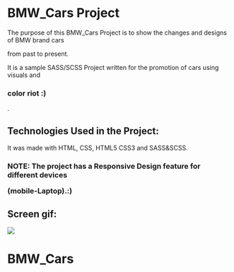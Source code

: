 <h1>BMW_Cars Project</h1>

The purpose of this BMW_Cars Project is to show the changes and designs of BMW brand cars 

from past to present.

It is a sample SASS/SCSS Project written for the promotion of cars using visuals and <h3> 

color riot :)</h3>.

<h2> Technologies Used in the Project:</h2>

It was made with HTML, CSS, HTML5 CSS3 and SASS&SCSS.

<b><h3> NOTE: The project has a Responsive Design feature for different devices 

(mobile-Laptop).:)</h3></b>

<h2>Screen gif:</h2>

![](screencar.gif)
# BMW_Cars
